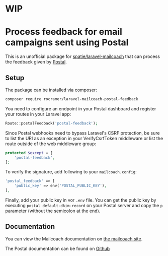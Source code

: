 # WIP

# Process feedback for email campaigns sent using Postal

This is an unofficial package for [spatie/laravel-mailcoach](https://github.com/spatie/laravel-mailcoach) that can process the feedback given by [Postal](https://github.com/postalhq/postal).

## Setup

The package can be installed via composer:

```bash
composer require rocramer/laravel-mailcoach-postal-feedback
```
You need to configure an endpoint in your Postal dashboard and register your routes in your Laravel app:

```php
Route::postalFeedback('postal-feedback');
```

Since Postal webhooks need to bypass Laravel's CSRF protection, be sure to list the URI as an exception in your VerifyCsrfToken middleware or list the route outside of the web middleware group:

```php
protected $except = [
    'postal-feedback',
];
```
To verify the signature, add following to your `mailcoach.config`:

```php
'postal_feedback' => [
    'public_key' => env('POSTAL_PUBLIC_KEY'),
],
```
Finally, add your public key in vor `.env` file.  You can get the public key by executing `postal default-dkim-record` on your Postal server and copy the `p` parameter (without the semicolon at the end).

## Documentation

You can view the Mailcoach documentation on [the mailcoach site](https://mailcoach.app).

The Postal documentation can be found on [Github](https://github.com/postalhq/postal/wiki)
